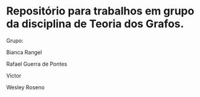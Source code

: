 # Repositório para trabalhos em grupo da disciplina de Teoria dos Grafos.


Grupo:

Bianca Rangel

Rafael Guerra de Pontes

Victor

Wesley Roseno

